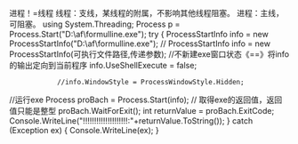 进程！=线程
线程：支线，某线程的附属，不影响其他线程阻塞。
进程：主线，可阻塞。
using System.Threading;
Process p = Process.Start("D:\\af\\formulline.exe");
try
            {
                ProcessStartInfo info = new ProcessStartInfo("D:\\af\\formulline.exe");
                // ProcessStartInfo info = new ProcessStartInfo(可执行文件路径,传递参数);
//不新建exe窗口状态《==》将info的输出定向到当前程序
                info.UseShellExecute = false;
                
                //info.WindowStyle = ProcessWindowStyle.Hidden;
                
//运行exe
                Process proBach = Process.Start(info);
                // 取得exe的返回值，返回值只能是整型
                proBach.WaitForExit();
                int returnValue = proBach.ExitCode;
                Console.WriteLine("!!!!!!!!!!!!!!!!!!!!:"+returnValue.ToString());
            }
            catch (Exception ex)
            {
                Console.WriteLine(ex);
            }
